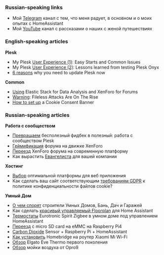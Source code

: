 ### Russian-speaking links

- Мой [Telegram](https://t.me/pavukstales) канал с тем, что меня радует, в основном и о моих опытах с HomeAssistant
- Mой [YouTube](https://www.youtube.com/channel/UC7EHHTNY06z_kItxECNLbFw) канал с рассказами о наших с женой путешествиях

### English-speaking articles

**Plesk**
- My Plesk [User Experience (1)](https://www.plesk.com/blog/product-technology/my-plesk-user-experience-1-easy-starts-common-issues/): Easy Starts and Common Issues
- My Plesk [User Experience (2)](https://www.plesk.com/blog/product-technology/my-plesk-user-experience-2-lessons-learned-testing-plesk-onyx/): Lessons learned from testing Plesk Onyx
- [6 reasons](https://www.plesk.com/blog/product-technology/six-reasons-why-update-plesk/) why you need to update Plesk now

**Common**
- [Using](https://www.plesk.com/blog/product-technology/elasticstack-data-analysis-xenforo-forums/) Elastic Stack for Data Analysis and XenForo for Forums
- [Warning](https://www.plesk.com/blog/security-alerts/fileless-attacks-rising/): Fileless Attacks Are On The Rise
- [How to set up](https://www.plesk.com/blog/business-industry/how-to-set-up-a-cookie-consent-banner/) a Cookie Consent Banner

### Russian-speaking articles

**Работа с сообществом**
- [Превращаем](https://habr.com/ru/company/parallels/blog/252151/) бесполезный фидбек в полезный: работа с сообществом Plesk
- [Геймификация](https://habr.com/ru/company/plesk/blog/313732/) форума на движке XenForo
- [Переезд](https://habr.com/ru/company/plesk/blog/326636/) XenForo форума на современную платформу
- Как вырастить [Евангелиста](https://habr.com/ru/company/plesk/blog/457820/) для вашей компании

**Хостинг**
- [Выбор](https://habr.com/ru/company/plesk/blog/548302/) оптимальной платформы для веб приложения
- Как сделать ваш сайт соответствующим [требованиям GDPR](https://habr.com/ru/company/plesk/blog/679474/) к политике конфиденциальности файлов cookie?

**Умный Дом**
- [О чем спорят](https://habr.com/ru/company/plesk/blog/553510/) строители Умных Домов, Бань, Дач и Гаражей
- Как сделать [красивый управляемый Floorplan](https://sprut.ai/client/article/2720) для Home Assistant
- [Термостаты](https://sprut.ai/client/article/2719) Eurotronic Spirit Zigbee в умном доме под управлением HomeAssistant
- [Переезд](https://sprut.ai/client/article/2178) с micro SD card на eMMC на Raspberry Pi4
- [Carbon Dioxide](https://sprut.ai/client/article/2172) Sensor + Raspberry Pi + HomeAssistant
- [Как установить](https://sprut.ai/client/article/1935) Homebridge на роутер Xiaomi Mi Wi-Fi
- [Обзор](https://sprut.ai/client/article/1648) Elgato Eve Thermo первого поколения
- [Обзор](https://sprut.ai/client/article/1627) мойки воздуха от Opro9
